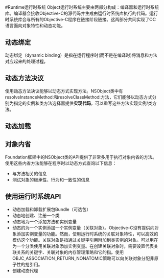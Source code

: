 #Runtime运行时系统
Object运行时系统主要由两部分构成：编译器和运行时系统库。编译器会接收Objective-C的源代码并生成由运行时系统库执行的代码。运行时系统库会与所有的Objective-C程序在链接阶段链接。这两部分共同实现了OC语言面向对象特性和动态功能。

## 动态绑定
动态绑定（dynamic binding）是指在运行程序时(而不是在编译时)将消息和方法对应起来的处理过程。

## 动态方法决议
使用动态方法决议能够以动态方式实现方法。NSObject类中有resolveInstanceMethod:和resolveClassMethod:方法，它们能够以动态方式分别为指定的实例和类方法选择器提供**实现代码**。可以重写这些方法实现实例/类方法。

## 动态加载


## 对象内省
Foundation框架中的NSObject类的API提供了非常多用于执行对象内省的方法。使用这些内省方法能够在程序时以动态方式查询以下信息：
* 与方法相关的信息
* 测试对象的继承性、行为和一致性的信息


## 使用运行时系统API
* 动态加载和卸载扩展包Bundle（可选包）
* 动态地创建、注册一个类
* 动态地为一个添加方法和实例变量
* 动态的为一个实例添加一个实例变量（关联对象）。Objective-C没有提供向对象添加实例变量的功能。然而，使用运行时系统的关联对象特性，可以高效的模仿这个功能。关联对象是指通过关键字引用附加到类实例的对象。可以用在为一个分类使用关联对象添加实例变量。在创建关联对象时，需要设置代表关联关系的关键字、关联对象的内存管理策略和它的指。使用OBJC_ASSOCIATION_RETURN_NONATOMIC策略可以向关联对象分配非原子性的抢引用。
* 创建动态代理




